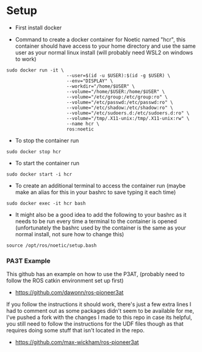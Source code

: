 # Setup

- First install docker

- Command to create a docker container for Noetic named "hcr", this container should have access to your home directory and use the same user as your normal linux install (will probably need WSL2 on windows to work)

```
sudo docker run -it \
                      --user=$(id -u $USER):$(id -g $USER) \
                      --env="DISPLAY" \
                      --workdir="/home/$USER" \
                      --volume="/home/$USER:/home/$USER" \
                      --volume="/etc/group:/etc/group:ro" \
                      --volume="/etc/passwd:/etc/passwd:ro" \
                      --volume="/etc/shadow:/etc/shadow:ro" \
                      --volume="/etc/sudoers.d:/etc/sudoers.d:ro" \
                      --volume="/tmp/.X11-unix:/tmp/.X11-unix:rw" \
                      --name hcr \
                      ros:noetic
```

- To stop the container run
```
sudo docker stop hcr
```

- To start the container run
```
sudo docker start -i hcr
```

- To create an additional terminal to access the container run (maybe make an alias for this in your bashrc to save typing it each time)
```
sudo docker exec -it hcr bash
```


- It might also be a good idea to add the following to your bashrc as it needs to be run every time a terminal to the container is opened (unfortunately the bashrc used by the container is the same as your normal install, not sure how to change this)
```
source /opt/ros/noetic/setup.bash
```

### PA3T Example

This github has an example on how to use the P3AT, (probably need to follow the ROS catkin environment set up first)
- https://github.com/dawonn/ros-pioneer3at

If you follow the instructions it should work, there's just a few extra lines I had to comment out as some packages didn't seem to be available for me, I've pushed a fork with the changes I made to this repo in case its helpful, you still need to follow the instructions for the UDF files though as that requires doing some stuff that isn't located in the repo.
- https://github.com/max-wickham/ros-pioneer3at
